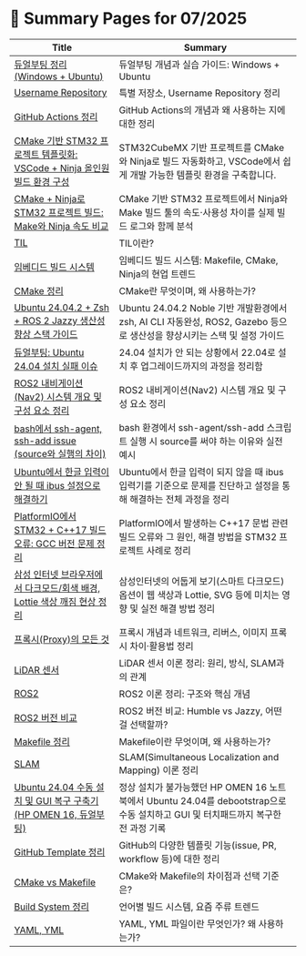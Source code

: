 # 📝 Summary Pages for 07/2025

| Title | Summary |
|-------|---------|
| [듀얼부팅 정리(Windows + Ubuntu)](https://github.com/MinHyeok-lee1/TIL/blob/main/2025/07/22-DualBoot.md) | 듀얼부팅 개념과 실습 가이드: Windows + Ubuntu |
| [Username Repository](https://github.com/MinHyeok-lee1/TIL/blob/main/2025/07/02-UsernameRepository.md) | 특별 저장소, Username Repository 정리 |
| [GitHub Actions 정리](https://github.com/MinHyeok-lee1/TIL/blob/main/2025/07/04-GitHubActions.md) | GitHub Actions의 개념과 왜 사용하는 지에 대한 정리 |
| [CMake 기반 STM32 프로젝트 템플릿화: VSCode + Ninja 올인원 빌드 환경 구성](https://github.com/MinHyeok-lee1/TIL/blob/main/2025/07/15-TemplateCMake.md) | STM32CubeMX 기반 프로젝트를 CMake와 Ninja로 빌드 자동화하고, VSCode에서 쉽게 개발 가능한 템플릿 환경을 구축합니다. |
| [CMake + Ninja로 STM32 프로젝트 빌드: Make와 Ninja 속도 비교](https://github.com/MinHyeok-lee1/TIL/blob/main/2025/07/14-testNinja.md) | CMake 기반 STM32 프로젝트에서 Ninja와 Make 빌드 툴의 속도·사용성 차이를 실제 빌드 로그와 함께 분석 |
| [TIL](https://github.com/MinHyeok-lee1/TIL/blob/main/2025/07/01-TIL.md) | TIL이란? |
| [임베디드 빌드 시스템](https://github.com/MinHyeok-lee1/TIL/blob/main/2025/07/13-embeddedBuild.md) | 임베디드 빌드 시스템: Makefile, CMake, Ninja의 현업 트렌드 |
| [CMake 정리](https://github.com/MinHyeok-lee1/TIL/blob/main/2025/07/11-CMake.md) | CMake란 무엇이며, 왜 사용하는가? |
| [Ubuntu 24.04.2 + Zsh + ROS 2 Jazzy 생산성 향상 스택 가이드](https://github.com/MinHyeok-lee1/TIL/blob/main/2025/07/26-ubuntuDevTools.md) | Ubuntu 24.04.2 Noble 기반 개발환경에서 zsh, AI CLI 자동완성, ROS2, Gazebo 등으로 생산성을 향상시키는 스택 및 설정 가이드 |
| [듀얼부팅: Ubuntu 24.04 설치 실패 이슈](https://github.com/MinHyeok-lee1/TIL/blob/main/2025/07/23-issueDualBoot.md) | 24.04 설치가 안 되는 상황에서 22.04로 설치 후 업그레이드까지의 과정을 정리함 |
| [ROS2 내비게이션(Nav2) 시스템 개요 및 구성 요소 정리](https://github.com/MinHyeok-lee1/TIL/blob/main/2025/07/21-Ros2Nav2.md) | ROS2 내비게이션(Nav2) 시스템 개요 및 구성 요소 정리 |
| [bash에서 ssh-agent, ssh-add issue (source와 실행의 차이)](https://github.com/MinHyeok-lee1/TIL/blob/main/2025/07/06-issueBashSsh.md) | bash 환경에서 ssh-agent/ssh-add 스크립트 실행 시 source를 써야 하는 이유와 실전 예시 |
| [Ubuntu에서 한글 입력이 안 될 때 ibus 설정으로 해결하기](https://github.com/MinHyeok-lee1/TIL/blob/main/2025/07/24-issueUbuntuHangul.md) | Ubuntu에서 한글 입력이 되지 않을 때 ibus 입력기를 기준으로 문제를 진단하고 설정을 통해 해결하는 전체 과정을 정리 |
| [PlatformIO에서 STM32 + C++17 빌드 오류: GCC 버전 문제 정리](https://github.com/MinHyeok-lee1/TIL/blob/main/2025/07/16-issuePlatformIOCpp.md) | PlatformIO에서 발생하는 C++17 문법 관련 빌드 오류와 그 원인, 해결 방법을 STM32 프로젝트 사례로 정리 |
| [삼성 인터넷 브라우저에서 다크모드/회색 배경, Lottie 색상 깨짐 현상 정리](https://github.com/MinHyeok-lee1/TIL/blob/main/2025/07/07-issueSamsungInternet.md) | 삼성인터넷의 어둡게 보기(스마트 다크모드) 옵션이 웹 색상과 Lottie, SVG 등에 미치는 영향 및 실전 해결 방법 정리 |
| [프록시(Proxy)의 모든 것](https://github.com/MinHyeok-lee1/TIL/blob/main/2025/07/05-proxy.md) | 프록시 개념과 네트워크, 리버스, 이미지 프록시 차이·활용법 정리 |
| [LiDAR 센서](https://github.com/MinHyeok-lee1/TIL/blob/main/2025/07/18-LiDAR.md) | LiDAR 센서 이론 정리: 원리, 방식, SLAM과의 관계 |
| [ROS2](https://github.com/MinHyeok-lee1/TIL/blob/main/2025/07/19-Ros.md) | ROS2 이론 정리: 구조와 핵심 개념 |
| [ROS2 버전 비교](https://github.com/MinHyeok-lee1/TIL/blob/main/2025/07/20-RosVersion.md) | ROS2 버전 비교: Humble vs Jazzy, 어떤 걸 선택할까? |
| [Makefile 정리](https://github.com/MinHyeok-lee1/TIL/blob/main/2025/07/10-Makefile.md) | Makefile이란 무엇이며, 왜 사용하는가? |
| [SLAM](https://github.com/MinHyeok-lee1/TIL/blob/main/2025/07/17-slam.md) | SLAM(Simultaneous Localization and Mapping) 이론 정리 |
| [Ubuntu 24.04 수동 설치 및 GUI 복구 구축기 (HP OMEN 16, 듀얼부팅)](https://github.com/MinHyeok-lee1/TIL/blob/main/2025/07/25-issueUbuntuInstall.md) | 정상 설치가 불가능했던 HP OMEN 16 노트북에서 Ubuntu 24.04를 debootstrap으로 수동 설치하고 GUI 및 터치패드까지 복구한 전 과정 기록 |
| [GitHub Template 정리](https://github.com/MinHyeok-lee1/TIL/blob/main/2025/07/03-Template.md) | GitHub의 다양한 템플릿 기능(issue, PR, workflow 등)에 대한 정리 |
| [CMake vs Makefile](https://github.com/MinHyeok-lee1/TIL/blob/main/2025/07/12-CmakeMakefile.md) | CMake와 Makefile의 차이점과 선택 기준은? |
| [Build System 정리](https://github.com/MinHyeok-lee1/TIL/blob/main/2025/07/09-buildSystem.md) | 언어별 빌드 시스템, 요즘 주류 트렌드 |
| [YAML, YML](https://github.com/MinHyeok-lee1/TIL/blob/main/2025/07/08-yaml.md) | YAML, YML 파일이란 무엇인가? 왜 사용하는가? |
